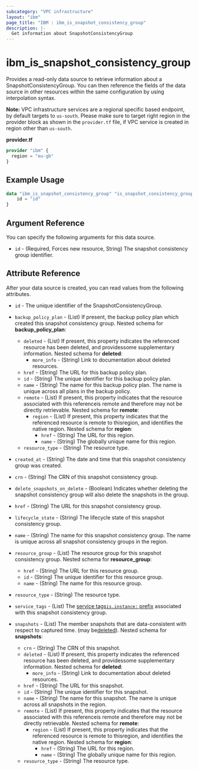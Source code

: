 ```yaml
---
subcategory: "VPC infrastructure"
layout: "ibm"
page_title: "IBM : ibm_is_snapshot_consistency_group"
description: |-
  Get information about SnapshotConsistencyGroup
---
```


# ibm_is_snapshot_consistency_group

Provides a read-only data source to retrieve information about a SnapshotConsistencyGroup. You can then reference the fields of the data source in other resources within the same configuration by using interpolation syntax.

**Note:** 
VPC infrastructure services are a regional specific based endpoint, by default targets to `us-south`. Please make sure to target right region in the provider block as shown in the `provider.tf` file, if VPC service is created in region other than `us-south`.

**provider.tf**

```terraform
provider "ibm" {
  region = "eu-gb"
}
```

## Example Usage

```terraform
data "ibm_is_snapshot_consistency_group" "is_snapshot_consistency_group" {
	id = "id"
}
```

## Argument Reference

You can specify the following arguments for this data source.

- `id` - (Required, Forces new resource, String) The snapshot consistency group identifier.

## Attribute Reference

After your data source is created, you can read values from the following attributes.

- `id` - The unique identifier of the SnapshotConsistencyGroup.
- `backup_policy_plan` - (List) If present, the backup policy plan which created this snapshot consistency group.
	Nested schema for **backup_policy_plan**:
	- `deleted` - (List) If present, this property indicates the referenced resource has been deleted, and providessome supplementary information.
	Nested schema for **deleted**:
		- `more_info` - (String) Link to documentation about deleted resources.
	- `href` - (String) The URL for this backup policy plan.
	- `id` - (String) The unique identifier for this backup policy plan.
	- `name` - (String) The name for this backup policy plan. The name is unique across all plans in the backup policy.
	- `remote` - (List) If present, this property indicates that the resource associated with this referenceis remote and therefore may not be directly retrievable.
	Nested schema for **remote**:
		- `region` - (List) If present, this property indicates that the referenced resource is remote to thisregion, and identifies the native region.
		Nested schema for **region**:
			- `href` - (String) The URL for this region.
			- `name` - (String) The globally unique name for this region.
	- `resource_type` - (String) The resource type.

- `created_at` - (String) The date and time that this snapshot consistency group was created.
- `crn` - (String) The CRN of this snapshot consistency group.
- `delete_snapshots_on_delete` - (Boolean) Indicates whether deleting the snapshot consistency group will also delete the snapshots in the group.
- `href` - (String) The URL for this snapshot consistency group.
- `lifecycle_state` - (String) The lifecycle state of this snapshot consistency group.
- `name` - (String) The name for this snapshot consistency group. The name is unique across all snapshot consistency groups in the region.
- `resource_group` - (List) The resource group for this snapshot consistency group.
	Nested schema for **resource_group**:
	- `href` - (String) The URL for this resource group.
	- `id` - (String) The unique identifier for this resource group.
	- `name` - (String) The name for this resource group.

- `resource_type` - (String) The resource type.
- `service_tags` - (List) The [service tags](https://cloud.ibm.com/apidocs/tagging#types-of-tags)[`is.instance:` prefix](https://cloud.ibm.com/docs/vpc?topic=vpc-snapshots-vpc-faqs) associated with this snapshot consistency group.
- `snapshots` - (List) The member snapshots that are data-consistent with respect to captured time. (may be[deleted](https://cloud.ibm.com/apidocs/vpc#deleted-resources)).
	Nested schema for **snapshots**:
	- `crn` - (String) The CRN of this snapshot.
	- `deleted` - (List) If present, this property indicates the referenced resource has been deleted, and providessome supplementary information.
		Nested schema for **deleted**:
		- `more_info` - (String) Link to documentation about deleted resources.
	- `href` - (String) The URL for this snapshot.
	- `id` - (String) The unique identifier for this snapshot.
	- `name` - (String) The name for this snapshot. The name is unique across all snapshots in the region.
	- `remote` - (List) If present, this property indicates that the resource associated with this referenceis remote and therefore may not be directly retrievable.
		Nested schema for **remote**:
		- `region` - (List) If present, this property indicates that the referenced resource is remote to thisregion, and identifies the native region.
			Nested schema for **region**:
			- `href` - (String) The URL for this region.
			- `name` - (String) The globally unique name for this region.
	- `resource_type` - (String) The resource type.

